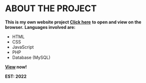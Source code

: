 # ABOUT THE PROJECT 

**This is my own website project [Click here](http://yohana.atwebpages.com)**
**to open and view on the browser.**
**Languages involved are:**
- HTML
- CSS
- JavaScript
- PHP
- Database (MySQL)

**[View](http://Yohana.atwebpages.com) now!**

**EST: 2022**
